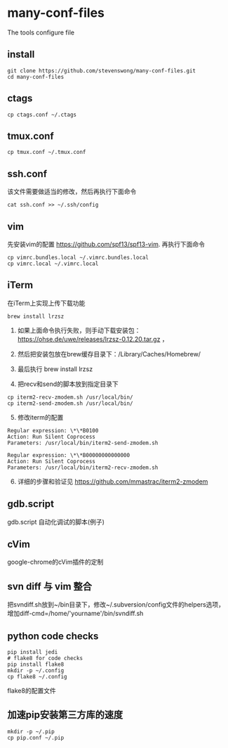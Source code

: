# many-conf-files
The tools configure file

## install
```
git clone https://github.com/stevenswong/many-conf-files.git
cd many-conf-files
```

## ctags
```
cp ctags.conf ~/.ctags
```

## tmux.conf
```
cp tmux.conf ~/.tmux.conf
```

## ssh.conf
该文件需要做适当的修改，然后再执行下面命令

```
cat ssh.conf >> ~/.ssh/config
```

## vim
先安装vim的配置 https://github.com/spf13/spf13-vim.
再执行下面命令

```
cp vimrc.bundles.local ~/.vimrc.bundles.local
cp vimrc.local ~/.vimrc.local
```

## iTerm
在iTerm上实现上传下载功能

```
brew install lrzsz
```
1. 如果上面命令执行失败，则手动下载安装包：https://ohse.de/uwe/releases/lrzsz-0.12.20.tar.gz ，

2. 然后把安装包放在brew缓存目录下：/Library/Caches/Homebrew/

3. 最后执行 brew install lrzsz

4. 把recv和send的脚本放到指定目录下

```
cp iterm2-recv-zmodem.sh /usr/local/bin/
cp iterm2-send-zmodem.sh /usr/local/bin/
```

5. 修改iterm的配置

```
Regular expression: \*\*B0100
Action: Run Silent Coprocess
Parameters: /usr/local/bin/iterm2-send-zmodem.sh

Regular expression: \*\*B00000000000000
Action: Run Silent Coprocess
Parameters: /usr/local/bin/iterm2-recv-zmodem.sh
```

6. 详细的步骤和验证见 https://github.com/mmastrac/iterm2-zmodem

## gdb.script
gdb.script 自动化调试的脚本(例子)

## cVim
google-chrome的cVim插件的定制

## svn diff 与 vim 整合
把svndiff.sh放到~/bin目录下，修改~/.subversion/config文件的helpers选项，
增加diff-cmd=/home/'yourname'/bin/svndiff.sh

## python code checks
```
pip install jedi
# flake8 for code checks
pip install flake8
mkdir -p ~/.config
cp flake8 ~/.config
```
flake8的配置文件


## 加速pip安装第三方库的速度
```
mkdir -p ~/.pip
cp pip.conf ~/.pip
```
